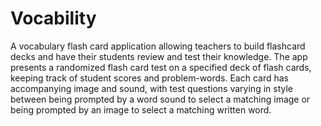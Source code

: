 # Vocability
A vocabulary flash card application allowing teachers to build flashcard decks and have their students review and test their knowledge. The app presents a randomized flash card test on a specified deck of flash cards, keeping track of student scores and problem-words. Each card has accompanying image and sound, with test questions varying in style between being prompted by a word sound to select a matching image or being prompted by an image to select a matching written word.
